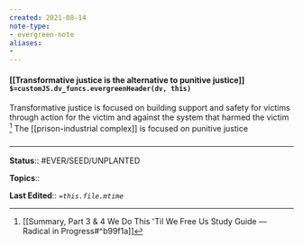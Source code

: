 ```yaml
---
created: 2021-08-14
note-type: 
- evergreen-note
aliases:
- 
---
```

#### [[Transformative justice is the alternative to punitive justice]] `$=customJS.dv_funcs.evergreenHeader(dv, this)`

Transformative justice is focused on building support and safety for victims through action for the victim and against the system that harmed the victim [^1] The [[prison-industrial complex]] is focused on punitive justice

[^1]: [[Summary, Part 3 & 4  We Do This 'Til We Free Us  Study Guide — Radical in Progress#^b99f1a]]


### <hr class="footnote"/>

**Status**:: #EVER/SEED/UNPLANTED 

**Topics**::  
	
**Last Edited**:: *`=this.file.mtime`*